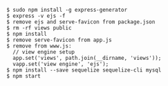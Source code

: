     $ sudo npm install -g express-generator
    $ express -v ejs -f
    $ remove ejs and serve-favicon from package.json
    $ rm -rf views public
    $ npm install
    $ remove serve-favicon from app.js
    $ remove from www.js:
      // view engine setup
      app.set('views', path.join(__dirname, 'views'));
      vapp.set('view engine', 'ejs');
    $ npm install --save sequelize sequelize-cli mysql
    $ npm start
